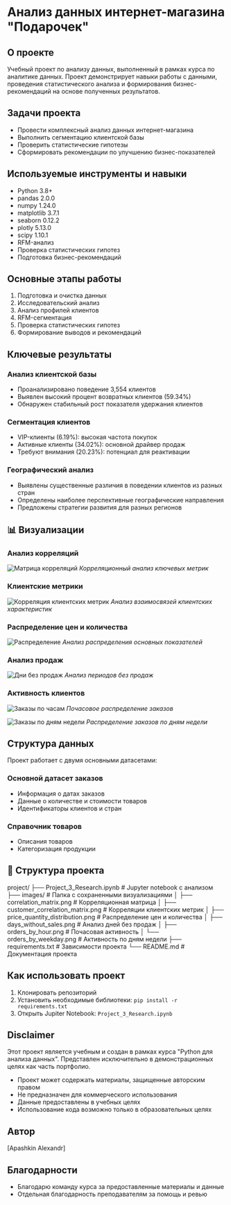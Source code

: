 # Анализ данных интернет-магазина "Подарочек"

## О проекте
Учебный проект по анализу данных, выполненный в рамках курса по аналитике данных. Проект демонстрирует навыки работы с данными, проведения статистического анализа и формирования бизнес-рекомендаций на основе полученных результатов.

## Задачи проекта
- Провести комплексный анализ данных интернет-магазина
- Выполнить сегментацию клиентской базы
- Проверить статистические гипотезы
- Сформировать рекомендации по улучшению бизнес-показателей

## Используемые инструменты и навыки
- Python 3.8+
- pandas 2.0.0
- numpy 1.24.0
- matplotlib 3.7.1
- seaborn 0.12.2
- plotly 5.13.0
- scipy 1.10.1
- RFM-анализ
- Проверка статистических гипотез
- Подготовка бизнес-рекомендаций

## Основные этапы работы
1. Подготовка и очистка данных
2. Исследовательский анализ
3. Анализ профилей клиентов
4. RFM-сегментация
5. Проверка статистических гипотез
6. Формирование выводов и рекомендаций

## Ключевые результаты

### Анализ клиентской базы
- Проанализировано поведение 3,554 клиентов
- Выявлен высокий процент возвратных клиентов (59.34%)
- Обнаружен стабильный рост показателя удержания клиентов

### Сегментация клиентов
- VIP-клиенты (6.19%): высокая частота покупок
- Активные клиенты (34.02%): основной драйвер продаж
- Требуют внимания (20.23%): потенциал для реактивации

### Географический анализ
- Выявлены существенные различия в поведении клиентов из разных стран
- Определены наиболее перспективные географические направления
- Предложены стратегии развития для разных регионов

## 📊 Визуализации

### Анализ корреляций
![Матрица корреляций](images/correlation_matrix.png)
*Корреляционный анализ ключевых метрик*

### Клиентские метрики
![Корреляция клиентских метрик](images/customer_correlation_matrix.png)
*Анализ взаимосвязей клиентских характеристик*

### Распределение цен и количества
![Распределение](images/price_quantity_distribution.png)
*Анализ распределения основных показателей*

### Анализ продаж
![Дни без продаж](images/days_without_sales.png)
*Анализ периодов без продаж*

### Активность клиентов
![Заказы по часам](images/orders_by_hour.png)
*Почасовое распределение заказов*

![Заказы по дням недели](images/orders_by_weekday.png)
*Распределение заказов по дням недели*

## Структура данных
Проект работает с двумя основными датасетами:

### Основной датасет заказов
- Информация о датах заказов
- Данные о количестве и стоимости товаров
- Идентификаторы клиентов и стран

### Справочник товаров
- Описания товаров
- Категоризация продукции

## 📝 Структура проекта

project/
├── Project_3_Research.ipynb   # Jupyter notebook с анализом
├── images/                    # Папка с сохраненными визуализациями
│   ├── correlation_matrix.png         # Корреляционная матрица
│   ├── customer_correlation_matrix.png # Корреляции клиентских метрик
│   ├── price_quantity_distribution.png # Распределение цен и количества
│   ├── days_without_sales.png         # Анализ дней без продаж
│   ├── orders_by_hour.png            # Почасовая активность
│   └── orders_by_weekday.png         # Активность по дням недели
├── requirements.txt           # Зависимости проекта
└── README.md                 # Документация проекта

## Как использовать проект
1. Клонировать репозиторий
2. Установить необходимые библиотеки: `pip install -r requirements.txt`
3. Открыть Jupiter Notebook: `Project_3_Research.ipynb`

## Disclaimer
Этот проект является учебным и создан в рамках курса "Python для анализа данных". Представлен исключительно в демонстрационных целях как часть портфолио. 

- Проект может содержать материалы, защищенные авторским правом
- Не предназначен для коммерческого использования
- Данные предоставлены в учебных целях
- Использование кода возможно только в образовательных целях

## Автор
[Apashkin Alexandr]

## Благодарности
- Благодарю команду курса за предоставленные материалы и данные
- Отдельная благодарность преподавателям за помощь и ревью
